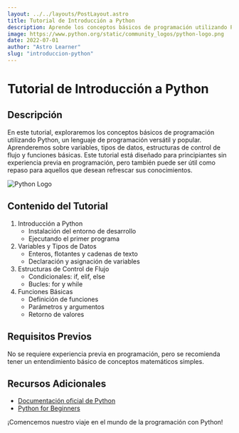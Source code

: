 ```yaml
---
layout: ../../layouts/PostLayout.astro
title: Tutorial de Introducción a Python
description: Aprende los conceptos básicos de programación utilizando Python.
image: https://www.python.org/static/community_logos/python-logo.png
date: 2022-07-01
author: "Astro Learner"
slug: "introduccion-python"
---
```


# Tutorial de Introducción a Python

## Descripción

En este tutorial, exploraremos los conceptos básicos de programación utilizando Python, un lenguaje de programación versátil y popular. Aprenderemos sobre variables, tipos de datos, estructuras de control de flujo y funciones básicas. Este tutorial está diseñado para principiantes sin experiencia previa en programación, pero también puede ser útil como repaso para aquellos que desean refrescar sus conocimientos.

![Python Logo](https://www.python.org/static/community_logos/python-logo.png)

## Contenido del Tutorial

1. Introducción a Python
   - Instalación del entorno de desarrollo
   - Ejecutando el primer programa
2. Variables y Tipos de Datos
   - Enteros, flotantes y cadenas de texto
   - Declaración y asignación de variables
3. Estructuras de Control de Flujo
   - Condicionales: if, elif, else
   - Bucles: for y while
4. Funciones Básicas
   - Definición de funciones
   - Parámetros y argumentos
   - Retorno de valores

## Requisitos Previos

No se requiere experiencia previa en programación, pero se recomienda tener un entendimiento básico de conceptos matemáticos simples.

## Recursos Adicionales

- [Documentación oficial de Python](https://docs.python.org/es/3/)
- [Python for Beginners](https://www.python.org/about/gettingstarted/)

¡Comencemos nuestro viaje en el mundo de la programación con Python!
